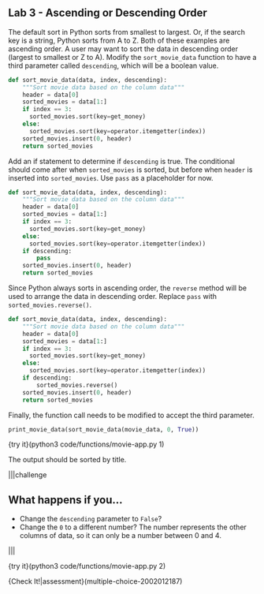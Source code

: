 ## Lab 3 - Ascending or Descending Order

The default sort in Python sorts from smallest to largest. Or, if the search key is a string, Python sorts from A to Z. Both of these examples are ascending order. A user may want to sort the data in descending order (largest to smallest or Z to A). Modify the `sort_movie_data` function to have a third parameter called `descending`, which will be a boolean value.

```python
def sort_movie_data(data, index, descending):
    """Sort movie data based on the column data"""
    header = data[0]
    sorted_movies = data[1:]
    if index == 3:
      sorted_movies.sort(key=get_money)
    else:
      sorted_movies.sort(key=operator.itemgetter(index))
    sorted_movies.insert(0, header)
    return sorted_movies
```

Add an if statement to determine if `descending` is true. The conditional should come after when `sorted_movies` is sorted, but before when `header` is inserted into `sorted_movies`. Use `pass` as a placeholder for now.

```python
def sort_movie_data(data, index, descending):
    """Sort movie data based on the column data"""
    header = data[0]
    sorted_movies = data[1:]
    if index == 3:
      sorted_movies.sort(key=get_money)
    else:
      sorted_movies.sort(key=operator.itemgetter(index))
    if descending:
        pass
    sorted_movies.insert(0, header)
    return sorted_movies
```

Since Python always sorts in ascending order, the `reverse` method will be used to arrange the data in descending order. Replace `pass` with `sorted_movies.reverse()`.

```python
def sort_movie_data(data, index, descending):
    """Sort movie data based on the column data"""
    header = data[0]
    sorted_movies = data[1:]
    if index == 3:
      sorted_movies.sort(key=get_money)
    else:
      sorted_movies.sort(key=operator.itemgetter(index))
    if descending:
        sorted_movies.reverse()
    sorted_movies.insert(0, header)
    return sorted_movies
```

Finally, the function call needs to be modified to accept the third parameter.

```python
print_movie_data(sort_movie_data(movie_data, 0, True))
```

{try it}(python3 code/functions/movie-app.py 1)

The output should be sorted by title. 

|||challenge
## What happens if you...
* Change the `descending` parameter to `False`?
* Change the `0` to a different number? The number represents the other columns of data, so it can only be a number between 0 and 4.

|||

{try it}(python3 code/functions/movie-app.py 2)

{Check It!|assessment}(multiple-choice-2002012187)

